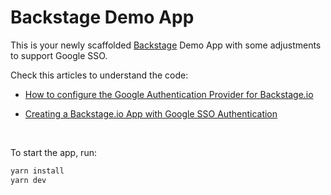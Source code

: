 # Backstage Demo App

This is your newly scaffolded [Backstage](https://backstage.io) Demo App with some adjustments to support Google SSO.

Check this articles to understand the code:

- [How to configure the Google Authentication Provider for Backstage.io](https://pqzada.medium.com/how-to-configure-the-google-authentication-provider-for-backstage-io-e0a5270b3b6a)

- [Creating a Backstage.io App with Google SSO Authentication](https://pqzada.medium.com/users-sign-in-with-google-sso-in-backstage-io-c09620cc451)

<br>

To start the app, run:

```sh
yarn install
yarn dev
```
